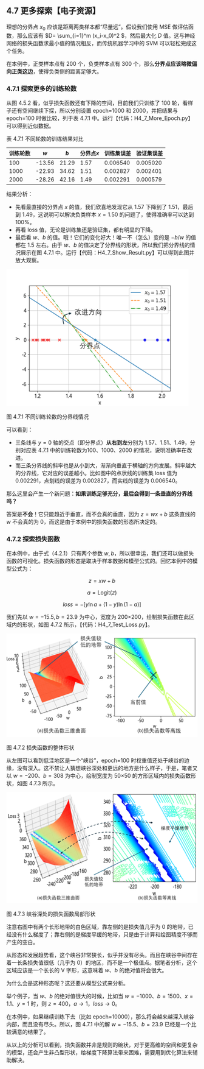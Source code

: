 
## 4.7 更多探索【电子资源】

理想的分界点 $x_0$ 应该是距离两类样本都“尽量远”。假设我们使用 MSE 做评估函数，那么应该有 $D= \sum_{i=1}^m (x_i-x_0)^2 $，然后最大化 $D$ 值。这与神经网络的损失函数求最小值的情况相反，而传统机器学习中的 SVM 可以轻松完成这个任务。

在本例中，正类样本点有 200 个，负类样本点有 300 个，那么**分界点应该略微偏向正类这边**，使得负类侧的距离足够大。

### 4.7.1 探索更多的训练轮数

从图 4.5.2 看，似乎损失函数还有下降的空间，目前我们只训练了 100 轮，看样子还有空间继续下探，所以分别设置 epoch=1000 和 2000，并把结果与 epoch=100 时做比较，列于表 4.7.1 中。运行【代码：H4_7_More_Epoch.py】可以得到近似数据。

表 4.7.1 不同轮数的训练结果对比

|训练轮数|$w$|$b$|分界点$x$|训练集误差|验证集误差|
|-|-|-|-|-|-|
|100|-13.56|21.29|1.57|0.006540|0.005020|
|1000|-22.93|34.62|1.51|0.002827|0.002401|
|2000|-28.26|42.16|1.49|0.002291|0.000579|

结果分析：

- 先看最直接的分界点 $x$ 的值，我们欣喜地发现它从 1.57 下降到了 1.51，最后到 1.49，这说明可以解决负类样本 $x=1.50$ 的问题了，使得准确率可以达到 100%。
- 再看 loss 值，无论是训练集还是验证集，都有明显的下降。
- 最后看 $w、b$ 的值。哦！它们的变化好大！唯一不（怎么）变的是 $-b/w$ 的值都在 1.5 左右。由于 $w、b$ 的值决定了分界线的形状，所以我们把分界线的情况展示在图 4.7.1 中。运行【代码：H4_7_Show_Result.py】可以得到此图并放大观察。

<img src="./img/compare.png" width=480/>

图 4.7.1 不同训练轮数的分界线情况

可以看到：

- 三条线与 $y=0$ 轴的交点（即分界点）**从右到左**分别为 1.57、1.51、1.49，分别对应表 4.7.1 中的训练轮数为100、1000、2000 的情况，说明准确率在改进。
- 而三条分界线的斜率也是从小到大，渐渐向垂直于横轴的方向发展。斜率越大的分界线，它对应的误差越小。比如图中的点状线的训练集 loss 值为 0.002291，点划线的误差为 0.002827，而实线的误差为 0.006540。

那么这里会产生一个新问题：**如果训练足够充分，最后会得到一条垂直的分界线吗？**

答案是**不会**！它只能趋近于垂直，而不会真的垂直，因为 $z=wx+b$ 这条直线的 $w$ 不会真的为 0，而这是由于本例中的损失函数的形态所决定的。

### 4.7.2 探索损失函数

在本例中，由于式（4.2.1）只有两个参数 $w,b$，所以很幸运，我们还可以做损失函数的可视化。损失函数的形态是取决于样本数据和模型公式的。回忆本例中的模型公式为：

$$
z = xw+b \tag{4.7.1}
$$

$$
a = \text{Logit}(z) \tag{4.7.2}
$$

$$
loss = -[ y \ln a + (1-y) \ln (1-a)] \tag{4.7.3}
$$

我们先以 $w=-15.5, b=23.9$ 为中心，宽度为 200×200，绘制损失函数在此区域内的形状，如图 4.7.2 所示，【代码：H4_7_Test_Loss.py】。

<img src="./img/loss1.png" width=640 />

图 4.7.2 损失函数的整体形状

从左图可以看到低洼地区是一个“峡谷”，epoch=100 时权重值还处于峡谷的边缘，没有深入。这不禁让人猜想峡谷深处和更远的地方是什么样子，于是，笔者又以 $w=-200、b=308$ 为中心，绘制宽度为 50×50 的方形区域内的损失函数形状，如图 4.7.3 所示。

<img src="./img/loss2.png" width=640/>

图 4.7.3 峡谷深处的损失函数局部形状

注意右图中有两个长形地带的白色区域，靠左侧的是损失值几乎为 0 的地带，已经没有什么梯度了；靠右侧的是梯度平缓的地带，只是由于计算和绘图精度不够而产生的空白。

从形态和发展趋势看，这个峡谷非常狭长，似乎并没有尽头。而且在峡谷中间存在着一长条损失值很低（几乎为 0）的地区，而不是一个极值点。据笔者分析，这个区域应该是一个长长的 V 字形，这意味着 $w、b$ 的绝对值将会很大。

为什么会是这种形态呢？这还要从模型公式来分析。

举个例子，当 $w、b$ 的绝对值很大的时候，比如当 $w=-1000、b=1500、x=1.1、y=1$ 时，则 $z=400，a \to 1，loss \to 0$。

在本例中，如果继续训练下去（比如 epoch=10000），那么将会越来越深入峡谷内部，而且没有尽头。所以，图 4.7.1 中的解 $w=-15.5、b=23.9$ 已经是一个比较满意的结果了。

从以上的分析可以看到，损失函数并非是规则的碗状，对于更高维的空间和更复杂的模型，还会产生非凸型形状，给梯度下降算法带来困难，需要用到优化算法来辅助解决。
